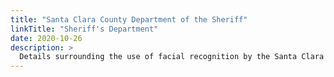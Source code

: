 ```yaml
---
title: "Santa Clara County Department of the Sheriff"
linkTitle: "Sheriff's Department"
date: 2020-10-26
description: >
  Details surrounding the use of facial recognition by the Santa Clara County Department of the Sheriff.
---
```


